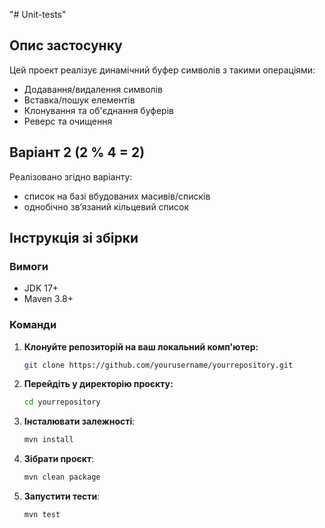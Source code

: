 "# Unit-tests" 

## Опис застосунку
Цей проект реалізує динамічний буфер символів з такими операціями:
- Додавання/видалення символів
- Вставка/пошук елементів
- Клонування та об'єднання буферів
- Реверс та очищення

## Варіант 2 (2 % 4 = 2)
Реалізовано  згідно варіанту:
- список на базі вбудованих масивів/списків
- однобічно зв’язаний кільцевий список


## Інструкція зі збірки

### Вимоги
- JDK 17+
- Maven 3.8+

### Команди
1. **Клонуйте репозиторій на ваш локальний комп'ютер:**
   ```bash
   git clone https://github.com/yourusername/yourrepository.git
2. **Перейдіть у директорію проєкту:**
   ```bash
   cd yourrepository
3. **Інсталювати залежності**:
   ```bash
   mvn install
4. **Зібрати проєкт**:
   ```bash
   mvn clean package
5. **Запустити тести**:
   ```bash
   mvn test
